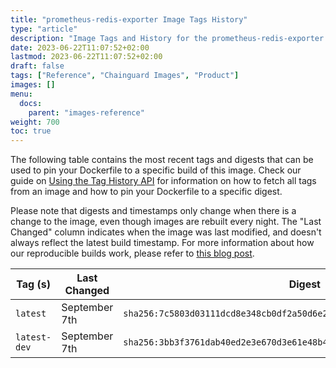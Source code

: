 ```yaml
---
title: "prometheus-redis-exporter Image Tags History"
type: "article"
description: "Image Tags and History for the prometheus-redis-exporter Chainguard Image"
date: 2023-06-22T11:07:52+02:00
lastmod: 2023-06-22T11:07:52+02:00
draft: false
tags: ["Reference", "Chainguard Images", "Product"]
images: []
menu:
  docs:
    parent: "images-reference"
weight: 700
toc: true
---
```


The following table contains the most recent tags and digests that can be used to pin your Dockerfile to a specific build of this image. Check our guide on [Using the Tag History API](/chainguard/chainguard-images/using-the-tag-history-api/) for information on how to fetch all tags from an image and how to pin your Dockerfile to a specific digest.

Please note that digests and timestamps only change when there is a change to the image, even though images are rebuilt every night. The "Last Changed" column indicates when the image was last modified, and doesn't always reflect the latest build timestamp. For more information about how our reproducible builds work, please refer to [this blog post](https://www.chainguard.dev/unchained/reproducing-chainguards-reproducible-image-builds).

| Tag (s)       | Last Changed  | Digest                                                                    |
|---------------|---------------|---------------------------------------------------------------------------|
|  `latest`     | September 7th | `sha256:7c5803d03111dcd8e348cb0df2a50d6e288f7d8a2ed41c212a3e2fa0e0c3180f` |
|  `latest-dev` | September 7th | `sha256:3bb3f3761dab40ed2e3e670d3e61e48b4eb9245b75182052ff530006a150946c` |
